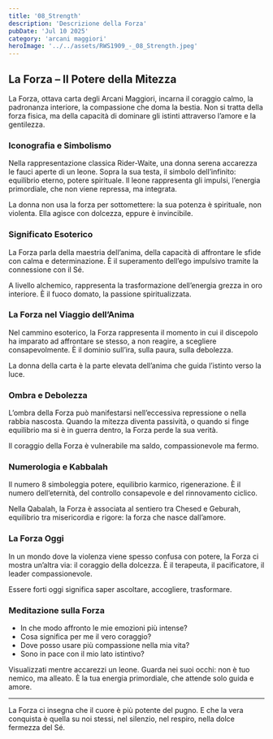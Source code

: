 ```yaml
---
title: '08_Strength' 
description: 'Descrizione della Forza' 
pubDate: 'Jul 10 2025'
category: 'arcani maggiori'
heroImage: '../../assets/RWS1909_-_08_Strength.jpeg'
---
```


## La Forza – Il Potere della Mitezza

La Forza, ottava carta degli Arcani Maggiori, incarna il coraggio calmo, la padronanza interiore, la compassione che doma la bestia. Non si tratta della forza fisica, ma della capacità di dominare gli istinti attraverso l’amore e la gentilezza.

### Iconografia e Simbolismo

Nella rappresentazione classica Rider-Waite, una donna serena accarezza le fauci aperte di un leone. Sopra la sua testa, il simbolo dell’infinito: equilibrio eterno, potere spirituale. Il leone rappresenta gli impulsi, l’energia primordiale, che non viene repressa, ma integrata.

La donna non usa la forza per sottomettere: la sua potenza è spirituale, non violenta. Ella agisce con dolcezza, eppure è invincibile.

### Significato Esoterico

La Forza parla della maestria dell’anima, della capacità di affrontare le sfide con calma e determinazione. È il superamento dell’ego impulsivo tramite la connessione con il Sé.

A livello alchemico, rappresenta la trasformazione dell’energia grezza in oro interiore. È il fuoco domato, la passione spiritualizzata.

### La Forza nel Viaggio dell’Anima

Nel cammino esoterico, la Forza rappresenta il momento in cui il discepolo ha imparato ad affrontare se stesso, a non reagire, a scegliere consapevolmente. È il dominio sull’ira, sulla paura, sulla debolezza.

La donna della carta è la parte elevata dell’anima che guida l’istinto verso la luce.

### Ombra e Debolezza

L’ombra della Forza può manifestarsi nell’eccessiva repressione o nella rabbia nascosta. Quando la mitezza diventa passività, o quando si finge equilibrio ma si è in guerra dentro, la Forza perde la sua verità.

Il coraggio della Forza è vulnerabile ma saldo, compassionevole ma fermo.

### Numerologia e Kabbalah

Il numero 8 simboleggia potere, equilibrio karmico, rigenerazione. È il numero dell’eternità, del controllo consapevole e del rinnovamento ciclico.

Nella Qabalah, la Forza è associata al sentiero tra Chesed e Geburah, equilibrio tra misericordia e rigore: la forza che nasce dall’amore.

### La Forza Oggi

In un mondo dove la violenza viene spesso confusa con potere, la Forza ci mostra un’altra via: il coraggio della dolcezza. È il terapeuta, il pacificatore, il leader compassionevole.

Essere forti oggi significa saper ascoltare, accogliere, trasformare.

### Meditazione sulla Forza

- In che modo affronto le mie emozioni più intense?
- Cosa significa per me il vero coraggio?
- Dove posso usare più compassione nella mia vita?
- Sono in pace con il mio lato istintivo?

Visualizzati mentre accarezzi un leone. Guarda nei suoi occhi: non è tuo nemico, ma alleato. È la tua energia primordiale, che attende solo guida e amore.

---

La Forza ci insegna che il cuore è più potente del pugno. E che la vera conquista è quella su noi stessi, nel silenzio, nel respiro, nella dolce fermezza del Sé.

